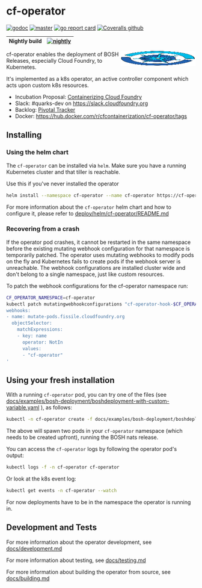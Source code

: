 # cf-operator

[![godoc](https://godoc.org/code.cloudfoundry.org/cf-operator?status.svg)](https://godoc.org/code.cloudfoundry.org/cf-operator)
[![master](https://ci.flintstone.cf.cloud.ibm.com/api/v1/teams/quarks/pipelines/cf-operator/badge)](https://ci.flintstone.cf.cloud.ibm.com/teams/quarks/pipelines/cf-operator)
[![go report card](https://goreportcard.com/badge/code.cloudfoundry.org/cf-operator)](https://goreportcard.com/report/code.cloudfoundry.org/cf-operator)
[![Coveralls github](https://img.shields.io/coveralls/github/cloudfoundry-incubator/cf-operator.svg?style=flat)](https://coveralls.io/github/cloudfoundry-incubator/cf-operator?branch=HEAD)

|Nightly build|[![nightly](https://ci.flintstone.cf.cloud.ibm.com/api/v1/teams/quarks/pipelines/cf-operator-nightly/badge)](https://ci.flintstone.cf.cloud.ibm.com/teams/quarks/pipelines/cf-operator-nightly)|
|-|-|

<img align="right" width="200" height="39" src="https://github.com/cloudfoundry-incubator/cf-operator/raw/master/docs/cf-operator-logo.png">

cf-operator enables the deployment of BOSH Releases, especially Cloud Foundry, to Kubernetes.

It's implemented as a k8s operator, an active controller component which acts upon custom k8s resources.

* Incubation Proposal: [Containerizing Cloud Foundry](https://docs.google.com/document/d/1_IvFf-cCR4_Hxg-L7Z_R51EKhZfBqlprrs5NgC2iO2w/edit#heading=h.lybtsdyh8res)
* Slack: #quarks-dev on <https://slack.cloudfoundry.org>
* Backlog: [Pivotal Tracker](https://www.pivotaltracker.com/n/projects/2192232)
* Docker: https://hub.docker.com/r/cfcontainerization/cf-operator/tags

## Installing

### **Using the helm chart**

The `cf-operator` can be installed via `helm`. Make sure you have a running Kubernetes cluster and that tiller is reachable.

Use this if you've never installed the operator

```bash
helm install --namespace cf-operator --name cf-operator https://cf-operators.s3.amazonaws.com/release/helm-charts/cf-operator-v0.4.0%2B1.g3d277af0.tgz
```

For more information about the `cf-operator` helm chart and how to configure it, please refer to [deploy/helm/cf-operator/README.md](deploy/helm/cf-operator/README.md)

### Recovering from a crash

If the operator pod crashes, it cannot be restarted in the same namespace before the existing mutating webhook configuration for that namespace is temporarily patched.
The operator uses mutating webhooks to modify pods on the fly and Kubernetes fails to create pods if the webhook server is unreachable.
The webhook configurations are installed cluster wide and don't belong to a single namespace, just like custom resources.

To patch the webhook configurations for the cf-operator namespace run:

```bash
CF_OPERATOR_NAMESPACE=cf-operator
kubectl patch mutatingwebhookconfigurations "cf-operator-hook-$CF_OPERATOR_NAMESPACE" -p '
webhooks:
- name: mutate-pods.fissile.cloudfoundry.org
  objectSelector:
    matchExpressions:
    - key: name
      operator: NotIn
      values:
      - "cf-operator"
'
```

## Using your fresh installation

With a running `cf-operator` pod, you can try one of the files (see [docs/examples/bosh-deployment/boshdeployment-with-custom-variable.yaml](docs/examples/bosh-deployment/boshdeployment-with-custom-variable.yaml) ), as follows:

```bash
kubectl -n cf-operator create -f docs/examples/bosh-deployment/boshdeployment-with-custom-variable.yaml
```

The above will spawn two pods in your `cf-operator` namespace (which needs to be created upfront), running the BOSH nats release.

You can access the `cf-operator` logs by following the operator pod's output:

```bash
kubectl logs -f -n cf-operator cf-operator
```

Or look at the k8s event log:

```bash
kubectl get events -n cf-operator --watch
```

For now deployments have to be in the namespace the operator is running in.

## Development and Tests

For more information about the operator development, see [docs/development.md](docs/development.md)

For more information about testing, see [docs/testing.md](docs/testing.md)

For more information about building the operator from source, see [docs/building.md](docs/building.md)
